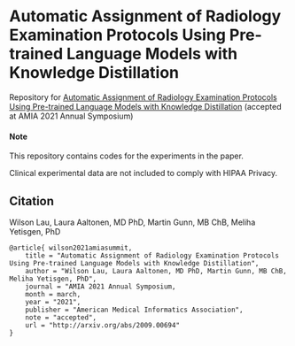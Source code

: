 # Automatic Assignment of Radiology Examination Protocols Using Pre-trained Language Models with Knowledge Distillation

Repository for [Automatic Assignment of Radiology Examination Protocols Using Pre-trained Language Models with Knowledge Distillation](http://arxiv.org/abs/2009.00694) (accepted at AMIA 2021 Annual Symposium)

 
#### Note

This repository contains codes for the experiments in the paper.

Clinical experimental data are not included to comply with HIPAA Privacy.
 
## Citation
 
Wilson Lau, Laura Aaltonen, MD PhD, Martin Gunn, MB ChB, Meliha Yetisgen, PhD
```
@article{ wilson2021amiasummit,
    title = "Automatic Assignment of Radiology Examination Protocols Using Pre-trained Language Models with Knowledge Distillation",
    author = "Wilson Lau, Laura Aaltonen, MD PhD, Martin Gunn, MB ChB, Meliha Yetisgen, PhD",
    journal = "AMIA 2021 Annual Symposium,
    month = march,
    year = "2021", 
    publisher = "American Medical Informatics Association",
    note = "accepted",
    url = "http://arxiv.org/abs/2009.00694"
}
```
